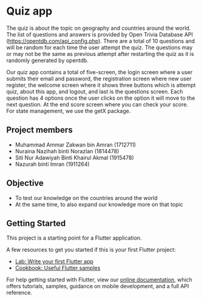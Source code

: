 # Quiz app

The quiz is about the topic on geography and countries around the world. The list of questions and answers is provided by Open Trivia Database API (https://opentdb.com/api_config.php). There are a total of 10 questions and will be random for each time the user attempt the quiz. The questions may or may not be the same as previous attempt after restarting the quiz as it is randomly generated by opentdb.

Our quiz app contains a total of five-screen, the login screen where a user submits their email and password, the registration screen where new user register, the welcome screen where it shows three buttons which is attempt quiz, about this app, and logout, and last is the questions screen. Each question has 4 options once the user clicks on the option it will move to the next question. At the end score screen where you can check your score. For state management, we use the getX package.

## Project members

- Muhammad Ammar Zakwan bin Amran (1712711)
- Nuraina Nazihah binti Norazlan (1814478)
- Siti Nur Adawiyah Binti Khairul Akmal (1915478)
- Nazurah binti Imran (1911264)

## Objective

- To test our knowledge on the countries around the world
- At the same time, to also expand our knowledge more on that topic


## Getting Started

This project is a starting point for a Flutter application.

A few resources to get you started if this is your first Flutter project:

- [Lab: Write your first Flutter app](https://flutter.dev/docs/get-started/codelab)
- [Cookbook: Useful Flutter samples](https://flutter.dev/docs/cookbook)

For help getting started with Flutter, view our
[online documentation](https://flutter.dev/docs), which offers tutorials,
samples, guidance on mobile development, and a full API reference.
